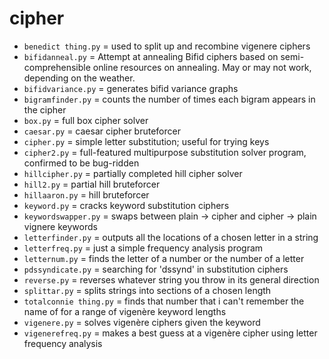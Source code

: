 # cipher

* `benedict thing.py` = used to split up and recombine vigenere ciphers
* `bifidanneal.py` = Attempt at annealing Bifid ciphers based on semi-comprehensible online resources on annealing. May or may not work, depending on the weather.
* `bifidvariance.py` = generates bifid variance graphs
* `bigramfinder.py` = counts the number of times each bigram appears in the cipher
* `box.py` = full box cipher solver
* `caesar.py` = caesar cipher bruteforcer
* `cipher.py` = simple letter substitution; useful for trying keys
* `cipher2.py` = full-featured multipurpose substitution solver program, confirmed to be bug-ridden
* `hillcipher.py` = partially completed hill cipher solver
* `hill2.py` = partial hill bruteforcer
* `hillaaron.py` = hill bruteforcer
* `keyword.py` = cracks keyword substitution ciphers
* `keywordswapper.py` = swaps between plain -> cipher and cipher -> plain vignere keywords
* `letterfinder.py` = outputs all the locations of a chosen letter in a string
* `letterfreq.py` = just a simple frequency analysis program
* `letternum.py` = finds the letter of a number or the number of a letter
* `pdssyndicate.py` = searching for 'dssynd' in substitution ciphers
* `reverse.py` = reverses whatever string you throw in its general direction
* `splittar.py` = splits strings into sections of a chosen length
* `totalconnie thing.py` = finds that number that i can't remember the name of for a range of vigenère keyword lengths
* `vigenere.py` = solves vigenère ciphers given the keyword
* `vigenerefreq.py` = makes a best guess at a vigenère cipher using letter frequency analysis
